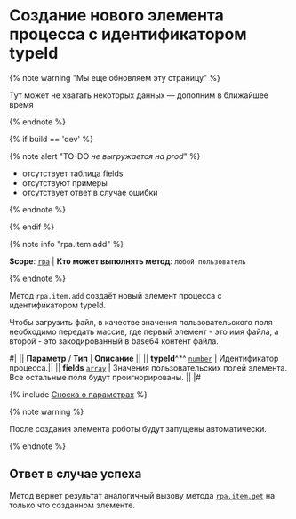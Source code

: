 # Создание нового элемента процесса с идентификатором typeId

{% note warning "Мы еще обновляем эту страницу" %}

Тут может не хватать некоторых данных — дополним в ближайшее время

{% endnote %}

{% if build == 'dev' %}

{% note alert "TO-DO _не выгружается на prod_" %}

- отсутствует таблица fields
- отсутствуют примеры
- отсутствует ответ в случае ошибки

{% endnote %}

{% endif %}

{% note info "rpa.item.add" %}

**Scope**: [`rpa`](../../../scopes/permissions.md) | **Кто может выполнять метод**: `любой пользователь`

{% endnote %}

Метод `rpa.item.add` создаёт новый элемент процесса с идентификатором typeId.

Чтобы загрузить файл, в качестве значения пользовательского поля необходимо передать массив, где первый элемент - это имя файла, а второй - это закодированный в base64 контент файла.

#|
|| **Параметр** / **Тип** | **Описание** ||
|| **typeId**^*^
[`number`](../../../data-types.md) | Идентификатор процесса.||
|| **fields**
[`array`](../../../data-types.md) | Значения пользовательских полей элемента. Все остальные поля будут проигнорированы. ||
|#

{% include [Сноска о параметрах](../../../../_includes/required.md) %}

{% note warning %}

После создания элемента роботы будут запущены автоматически.

{% endnote %}

## Ответ в случае успеха

Метод вернет результат аналогичный вызову метода [`rpa.item.get`](./rpa-item-get.md) на только что созданном элементе.

